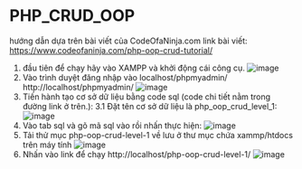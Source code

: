 # PHP_CRUD_OOP
hướng dẫn dựa trên bài viết của CodeOfaNinja.com 
link bài viết: https://www.codeofaninja.com/php-oop-crud-tutorial/
1. đầu tiên để chạy hãy vào XAMPP và khởi động cái công cụ.
   ![image](https://github.com/beckphoem/PHP_CRUD_OOP/assets/116699754/9ec929b3-b11f-448e-ac1e-bca4023d6fe2)
2. Vào trình duyệt đăng nhập vào localhost/phpmyadmin/ http://localhost/phpmyadmin/
   ![image](https://github.com/beckphoem/PHP_CRUD_OOP/assets/116699754/66646a0a-7165-484e-9b42-bae2dab25578)
3. Tiến hành tạo cơ sở dữ liệu bằng code sql (code chi tiết nằm trong đường link ở trên.):
      3.1 Đặt tên cơ sở dữ liệu là php_oop_crud_level_1:
      ![image](https://github.com/beckphoem/PHP_CRUD_OOP/assets/116699754/b937405a-89d1-4b8e-a50a-8d2db4b4c68d)
4.  Vào tab sql và gõ mã sql vào rồi nhấn thực hiện:
       ![image](https://github.com/beckphoem/PHP_CRUD_OOP/assets/116699754/8018d180-c406-4d95-9878-15a4263c6734)
5. Tải thử mục php-oop-crud-level-1 về lưu ở thư mục chứa xammp/htdocs trên máy tính
   ![image](https://github.com/beckphoem/PHP_CRUD_OOP/assets/116699754/ab4dfc52-3929-418a-8ca6-74a2d7c6cb01)
6. Nhấn vào link để chạy http://localhost/php-oop-crud-level-1/
    ![image](https://github.com/beckphoem/PHP_CRUD_OOP/assets/116699754/5fe11dca-5d8c-4e07-b7f1-41fe065e7a1a)

